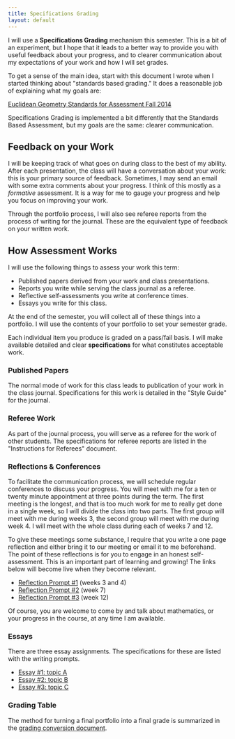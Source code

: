 ```yaml
---
title: Specifications Grading
layout: default
---
```


I will use a <strong>Specifications Grading</strong> mechanism this semester.
This is a bit of an experiment, but I hope that it leads to a better way
to provide you with useful feedback about your progress, and to clearer
communication about my expectations of your work and how I will set grades.

To get a sense of the main idea, start with this document I wrote when I started
thinking about "standards based grading." It does a reasonable job of explaining
what my goals are:

[Euclidean Geometry Standards for Assessment Fall 2014][standards]

Specifications Grading is implemented a bit differently that the Standards Based
Assessment, but my goals are the same: clearer communication.

## Feedback on your Work

I will be keeping track of what goes on during class to the best of my ability.
After each presentation, the class will have a conversation about your work:
this is your primary source of feedback. Sometimes, I may send an email
with some extra comments about your progress. I think of this mostly as a
_formative_ assessment. It is a way for me to gauge your progress and help you
focus on improving your work.

Through the portfolio process, I will also see referee reports from the process
of writing for the journal. These are the equivalent type of feedback on your
written work.

## How Assessment Works

I will use the following things to assess your work this term:

- Published papers derived from your work and class presentations.
- Reports you write while serving the class journal as a referee.
- Reflective self-assessments you write at conference times.
- Essays you write for this class.

At the end of the semester, you will collect all of these things into a portfolio.
I will use the contents of your portfolio to set your semester grade.

Each individual item you produce is graded on a pass/fail basis. I will make
available detailed and clear <strong>specifications</strong> for what constitutes
acceptable work.

### Published Papers

The normal mode of work for this class leads to publication of your work in the
class journal. Specifications for this work is detailed in the "Style Guide" for
the journal.

### Referee Work

As part of the journal process, you will serve as a referee for the work of other
students. The specifications for referee reports are listed in the "Instructions for
Referees" document.

### Reflections & Conferences

To facilitate the communication process, we will schedule regular conferences
to discuss your progress. You will meet with me for a ten or twenty minute appointment
at three points during the term. The first meeting is the longest, and that is
too much work for me to really get done in a single week, so I will divide the
class into two parts. The first group will meet with me during weeks 3, the second
group will meet with me during week 4. I will meet with the whole class during each of
weeks 7 and 12.

To give these meetings some substance, I require that you write a one page
reflection and either bring it to our meeting or email it to me beforehand. The
point of these reflections is for you to engage in an honest self-assessment. This
is an important part of learning and growing! The links below will become live
when they become relevant.

- [Reflection Prompt #1][prompt1] (weeks 3 and 4)
- [Reflection Prompt #2][prompt2] (week 7)
- [Reflection Prompt #3][prompt3] (week 12)

Of course, you are welcome to come by and talk about mathematics, or your
progress in the course, at any time I am available.

### Essays

There are three essay assignments. The specifications for these are listed with
the writing prompts.

- [Essay #1: topic A][essay1]
- [Essay #2: topic B][essay2]
- [Essay #3: topic C][essay3]


### Grading Table

The method for turning a final portfolio into a final grade is summarized in the
[grading conversion document][grades].


[standards]: {{site.baseurl}}/specs-grading/the-standards.html
[prompt1]: {{site.baseurl}}/specs-grading/prompt1.html
[prompt2]: {{site.baseurl}}/specs-grading/prompt2.html
[prompt3]: {{site.baseurl}}/specs-grading/prompt3.html
[essay1]: {{site.baseurl}}/specs-grading/essay1.html
[essay2]: {{site.baseurl}}/specs-grading/essay2.html
[essay3]: {{site.baseurl}}/specs-grading/essay3.html
[grades]: {{site.baseurl}}/specs-grading/grades.html
